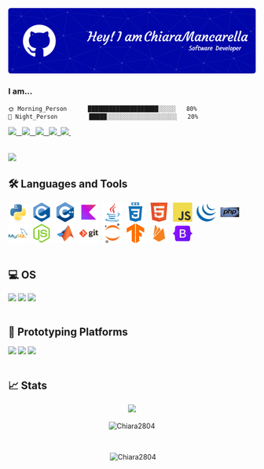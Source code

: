 <div id="header" align="center">
  <a href="https://linktr.ee/ChiaraMancarella">
    <img src="github-header-image.png" width="auto"/>
  </a>
</div>

### I am...

```text
🌞 Morning_Person      ████████████████████░░░░░   80% 
🌙 Night_Person         █████░░░░░░░░░░░░░░░░░░░░   20%
```
<div>
  <a href="https://www.linkedin.com/in/chiara-mancarella-082048207/">
    <img src="https://img.shields.io/badge/LinkedIn-0077B5?style=for-the-badge&logo=linkedin&logoColor=white"/> &nbsp;
  </a>
  <a href="https://twitter.com/C_Mancarella04">
    <img src="https://img.shields.io/badge/Twitter-1DA1F2?style=for-the-badge&logo=twitter&logoColor=white"/> &nbsp;
  </a>
  <a href="https://www.instagram.com/chiara.mancarella_/">
    <img src="https://img.shields.io/badge/Instagram-E4405F?style=for-the-badge&logo=instagram&logoColor=white"/> &nbsp;
  </a>  
  <a href="https://www.tiktok.com/@devchiara">
    <img src="https://img.shields.io/badge/TikTok-000000?style=for-the-badge&logo=tiktok&logoColor=white"/>&nbsp;
  </a> 
  <a href="mailto:chiara.mancarella2804@gmail.com">
    <img src="https://img.shields.io/badge/Gmail-D14836?style=for-the-badge&logo=gmail&logoColor=white"/>&nbsp; 
  </a>
</div>
<br><br>
<a href="https://visitcount.itsvg.in">
  <img src="https://visitcount.itsvg.in/api?id=Chiara2804&label=Profile%20Views&color=1&icon=0&pretty=true" />
</a>


## :hammer_and_wrench: Languages and Tools
<div>
  <img src="https://raw.githubusercontent.com/devicons/devicon/1119b9f84c0290e0f0b38982099a2bd027a48bf1/icons/python/python-original.svg" title="Python" alt="Python" width="40" height="40"/>&nbsp;
  <img src="https://github.com/devicons/devicon/blob/master/icons/c/c-original.svg"  title="C" alt="C" width="40" height="40"/>&nbsp;
  <img src="https://github.com/devicons/devicon/blob/master/icons/cplusplus/cplusplus-original.svg"  title="C++" alt="C++" width="40" height="40"/>&nbsp;
  <img src="https://github.com/devicons/devicon/blob/master/icons/kotlin/kotlin-original.svg"  title="Kotlin" alt="Kotlin" width="40" height="40"/>&nbsp;
  <img src="https://github.com/devicons/devicon/blob/master/icons/java/java-original.svg"  title="Java" alt="Java" width="40" height="40"/>&nbsp;
  <img src="https://github.com/devicons/devicon/blob/master/icons/css3/css3-plain-wordmark.svg"  title="CSS3" alt="CSS" width="40" height="40"/>&nbsp;
  <img src="https://github.com/devicons/devicon/blob/master/icons/html5/html5-original.svg" title="HTML5" alt="HTML" width="40" height="40"/>&nbsp;
  <img src="https://github.com/devicons/devicon/blob/master/icons/javascript/javascript-original.svg" title="JavaScript" alt="JavaScript" width="40" height="40"/>&nbsp;
  <img src="https://github.com/devicons/devicon/blob/master/icons/jquery/jquery-original.svg"  title="jQuery" alt="jQuery" width="40" height="40"/>&nbsp;
  <img src="https://github.com/devicons/devicon/blob/master/icons/php/php-original.svg" title="PHP"  alt="PHP" width="40" height="40"/>&nbsp;
  <img src="https://github.com/devicons/devicon/blob/master/icons/mysql/mysql-original-wordmark.svg" title="MySQL"  alt="MySQL" width="40" height="40"/>&nbsp;
  <img src="https://raw.githubusercontent.com/devicons/devicon/1119b9f84c0290e0f0b38982099a2bd027a48bf1/icons/nodejs/nodejs-original.svg" title="NodeJS" alt="NodeJS" width="40" height="40"/>&nbsp;
  <img src="https://raw.githubusercontent.com/devicons/devicon/1119b9f84c0290e0f0b38982099a2bd027a48bf1/icons/matlab/matlab-original.svg" title="Matlab" alt="Matlab" width="40" height="40"/>&nbsp;
  <img src="https://github.com/devicons/devicon/blob/master/icons/git/git-original-wordmark.svg" title="Git" alt="Git" width="40" height="40"/>&nbsp;
  <img src="https://github.com/devicons/devicon/blob/master/icons/jupyter/jupyter-original.svg"  title="Jupyter" alt="Jupyter" width="40" height="40"/>&nbsp;
  <img src="https://raw.githubusercontent.com/devicons/devicon/1119b9f84c0290e0f0b38982099a2bd027a48bf1/icons/tensorflow/tensorflow-original.svg" title="Tensorflow" alt="Tensorflow" width="40" height="40"/>&nbsp;
  <img src="https://github.com/devicons/devicon/blob/master/icons/firebase/firebase-plain.svg"  title="Firebase" alt="Firebase" width="40" height="40"/>&nbsp;
  <img src="https://github.com/devicons/devicon/blob/master/icons/bootstrap/bootstrap-original.svg"  title="Firebase" alt="Firebase" width="40" height="40"/>&nbsp;
</div>
<br>


## 💻 OS
<div>
  <img src="https://img.shields.io/badge/Android-3DDC84?style=for-the-badge&logo=android&logoColor=white"/>
  <img src="https://img.shields.io/badge/Linux-FCC624?style=for-the-badge&logo=linux&logoColor=black"/>
  <img src="https://img.shields.io/badge/Windows-0078D6?style=for-the-badge&logo=windows&logoColor=white"/>
</div>
<br>

## 🤖 Prototyping Platforms
<div>
  <img src="https://img.shields.io/badge/Arduino-00979D?style=for-the-badge&logo=Arduino&logoColor=white"/>
  <img src="https://img.shields.io/badge/adafruit-000000?style=for-the-badge&logo=adafruit&logoColor=white"/>
  <img src="https://img.shields.io/badge/Raspberry%20Pi-A22846?style=for-the-badge&logo=Raspberry%20Pi&logoColor=white"/>
</div>
<br>

## 📈 Stats
<p align=center >
<img src="https://github-readme-streak-stats.herokuapp.com/?user=Chiara2804&theme=vision-friendly-dark" /> 
</p>
<p align=center >
<img align="center"  src="https://github-readme-stats.vercel.app/api/top-langs/?username=Chiara2804&theme=vision-friendly-dark" alt="Chiara2804" /></p>
<br/>
<p align=center >
&nbsp;<img align="center" src="https://github-readme-stats.vercel.app/api?username=Chiara2804&show_icons=true&locale=en&theme=vision-friendly-dark" alt="Chiara2804" />
</p>
